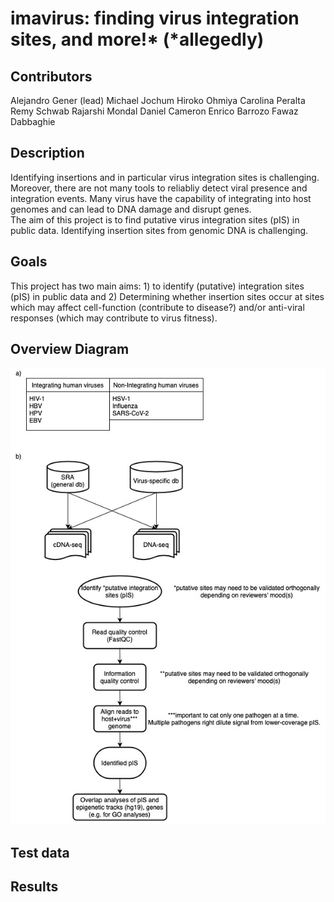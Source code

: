 # imavirus: finding virus integration sites, and more!* (*allegedly)


## Contributors

Alejandro Gener (lead) 
Michael Jochum 
Hiroko Ohmiya 
Carolina Peralta 
Remy Schwab 
Rajarshi Mondal 
Daniel Cameron 
Enrico Barrozo 
Fawaz Dabbaghie 


## Description
Identifying insertions and in particular virus integration sites is challenging. Moreover, there are not many tools to reliabliy detect viral presence and integration events. 
Many virus have the capability of integrating into host genomes and can lead to DNA damage and disrupt genes. 	
The aim of this project is to find putative virus integration sites (pIS) in public data. Identifying insertion sites from genomic DNA is challenging.


## Goals

This project has two main aims: 1) to identify (putative) integration sites (pIS) in public data and 2) Determining whether insertion sites occur at sites which may affect cell-function (contribute to disease?) and/or anti-viral responses (which may contribute to virus fitness). 


## Overview Diagram

![](https://github.com/collaborativebioinformatics/imavirus/blob/2f27cd88604fc01b134df44fc492afca9830ef25/Untitled%20Diagram%20v2.jpg)

## Test data


## Results
